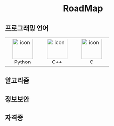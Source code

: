 <h1 align="center"> RoadMap </h1>

## 프로그래밍 언어
<table>
  <tr>
    <td align="center" width="96">
      <a href="#macropower-tech">
        <img src="https://techstack-generator.vercel.app/python-icon.svg" alt="icon" width="65" height="65" />
      </a>
      <br>Python
    </td>
     <td align="center" width="96">
        <img src="https://techstack-generator.vercel.app/cpp-icon.svg" alt="icon" width="65" height="65" />
      <br>C++
    </td>
     <td align="center" width="96">
        <img src="https://github.com/user-attachments/assets/0cd01a74-4ba7-4b12-a7d4-cb2aaaf1f68e" alt="icon" width="65" height="65" />
      <br>C
    </td>
  </tr>
</table>

## 알고리즘 

## 정보보안

## 자격증

